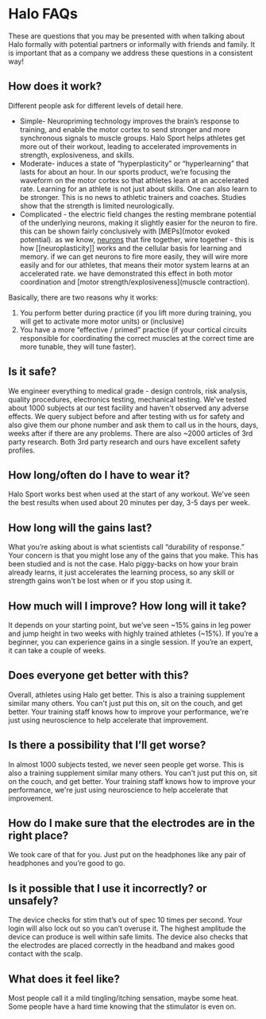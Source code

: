 # Halo FAQs
These are questions that you may be presented with when talking about Halo formally with potential partners or informally with friends and family. It is important that as a company we address these questions in a consistent way!

## How does it work?
Different people ask for different levels of detail here.
* Simple- Neuropriming technology improves the brain’s response to training, and enable the motor cortex to send stronger and more synchronous signals to muscle groups. Halo Sport helps athletes get more out of their workout, leading to accelerated improvements in strength, explosiveness, and skills.
* Moderate- induces a state of “hyperplasticity” or “hyperlearning” that lasts for about an hour.
In our sports product, we’re focusing the waveform on the motor cortex so that athletes learn at an accelerated rate. Learning for an athlete is not just about skills. One can also learn to be stronger. This is no news to athletic trainers and coaches. Studies show that the strength is limited neurologically.
* Complicated - the electric field changes the resting membrane potential of the underlying neurons, making it slightly easier for the neuron to fire. this can be shown fairly conclusively with [MEPs](motor evoked potential). as we know, [neurons](neuron) that fire together, wire together - this is how [[neuroplasticity]] works and the cellular basis for learning and memory. if we can get neurons to fire more easily, they will wire more easily and for our athletes, that means their motor system learns at an accelerated rate. we have demonstrated this effect in both motor coordination and [motor strength/explosiveness](muscle contraction).

Basically, there are two reasons why it works:
1. You perform better during practice (if you lift more during training, you will get to activate more motor units) or (inclusive) 
2. You have a more “effective / primed” practice (if your cortical circuits responsible for coordinating the correct muscles at the correct time are more tunable, they will tune faster).

## Is it safe?
We engineer everything to medical grade - design controls, risk analysis, quality procedures, electronics testing, mechanical testing.
We've tested about 1000 subjects at our test facility and haven't observed any adverse effects. We query subject before and after testing with us for safety and also give them our phone number and ask them to call us in the hours, days, weeks after if there are any problems.
There are also ~2000 articles of 3rd party research.
Both 3rd party research and ours have excellent safety profiles.

## How long/often do I have to wear it?
Halo Sport works best when used at the start of any workout. We've seen the best results when used about 20 minutes per day, 3-5 days per week.

## How long will the gains last?
What you’re asking about is what scientists call “durability of response.” Your concern is that you might lose any of the gains that you make. This has been studied and is not the case.
Halo piggy-backs on how your brain already learns, it just accelerates the learning process, so any skill or strength gains won't be lost when or if you stop using it.

## How much will I improve? How long will it take?
It depends on your starting point, but we’ve seen ~15% gains in leg power and jump height in two weeks with highly trained athletes (~15%). If you’re a beginner, you can experience gains in a single session. If you’re an expert, it can take a couple of weeks.

## Does everyone get better with this?
Overall, athletes using Halo get better. This is also a training supplement similar many others. You can't just put this on, sit on the couch, and get better. Your training staff knows how to improve your performance, we're just using neuroscience to help accelerate that improvement.

## Is there a possibility that I’ll get worse?
In almost 1000 subjects tested, we never seen people get worse. This is also a training supplement similar many others. You can't just put this on, sit on the couch, and get better. Your training staff knows how to improve your performance, we're just using neuroscience to help accelerate that improvement.

## How do I make sure that the electrodes are in the right place?
We took care of that for you. Just put on the headphones like any pair of headphones and you’re good to go.

## Is it possible that I use it incorrectly? or unsafely?
The device checks for stim that’s out of spec 10 times per second.
Your login will also lock out so you can’t overuse it.
The highest amplitude the device can produce is well within safe limits.
The device also checks that the electrodes are placed correctly in the headband and makes good contact with the scalp.

## What does it feel like?
Most people call it a mild tingling/itching sensation, maybe some heat. Some people have a hard time knowing that the stimulator is even on.